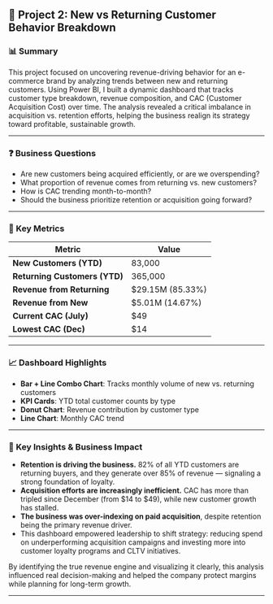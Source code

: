 ## 📁 Project 2: New vs Returning Customer Behavior Breakdown

### 📊 Summary  
This project focused on uncovering revenue-driving behavior for an e-commerce brand by analyzing trends between new and returning customers. Using Power BI, I built a dynamic dashboard that tracks customer type breakdown, revenue composition, and CAC (Customer Acquisition Cost) over time. The analysis revealed a critical imbalance in acquisition vs. retention efforts, helping the business realign its strategy toward profitable, sustainable growth.

---

### ❓ Business Questions
- Are new customers being acquired efficiently, or are we overspending?
- What proportion of revenue comes from returning vs. new customers?
- How is CAC trending month-to-month?
- Should the business prioritize retention or acquisition going forward?

---

### 📌 Key Metrics
| Metric                          | Value                     |
|----------------------------------|----------------------------|
| **New Customers (YTD)**          | 83,000                    |
| **Returning Customers (YTD)**    | 365,000                  |
| **Revenue from Returning**       | $29.15M (85.33%)         |
| **Revenue from New**             | $5.01M (14.67%)          |
| **Current CAC (July)**           | $49                      |
| **Lowest CAC (Dec)**             | $14                      |

---

### 📈 Dashboard Highlights
- **Bar + Line Combo Chart**: Tracks monthly volume of new vs. returning customers
- **KPI Cards**: YTD total customer counts by type
- **Donut Chart**: Revenue contribution by customer type
- **Line Chart**: Monthly CAC trend

---

### 🧠 Key Insights & Business Impact
- **Retention is driving the business.** 82% of all YTD customers are returning buyers, and they generate over 85% of revenue — signaling a strong foundation of loyalty.
- **Acquisition efforts are increasingly inefficient.** CAC has more than tripled since December (from $14 to $49), while new customer growth has stalled.
- **The business was over-indexing on paid acquisition**, despite retention being the primary revenue driver.
- This dashboard empowered leadership to shift strategy: reducing spend on underperforming acquisition campaigns and investing more into customer loyalty programs and CLTV initiatives.

By identifying the true revenue engine and visualizing it clearly, this analysis influenced real decision-making and helped the company protect margins while planning for long-term growth.

---
